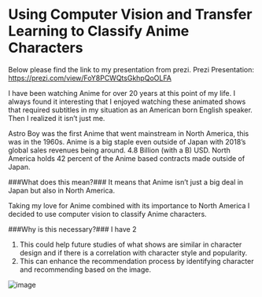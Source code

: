 # Using Computer Vision and Transfer Learning to Classify Anime Characters

Below please find the link to my presentation from prezi.
Prezi Presentation: https://prezi.com/view/FoY8PCWQtsGkhpQoOLFA

I have been watching Anime for over 20 years at this point of my life. I always found it interesting that I enjoyed watching these animated shows that required subtitles in my situation as an American born English speaker. Then I realized it isn’t just me.

Astro Boy was the first Anime that went mainstream in North America, this was in the 1960s.
Anime is a big staple even outside of Japan with 2018’s global sales revenues being around. 4.8 Billion (with a B) USD. North America holds 42 percent of the Anime based contracts made outside of Japan. 

###What does this mean?### It means that Anime isn’t just a big deal in Japan but also in North America.

Taking my love for Anime combined with its importance to North America I decided to use computer vision to classify Anime characters.

###Why is this necessary?### I have 2

1.	This could help future studies of what shows are similar in character design and if there is a correlation with character style and popularity.
2.	This can enhance the recommendation process by identifying character and recommending based on the image.







![image]()
